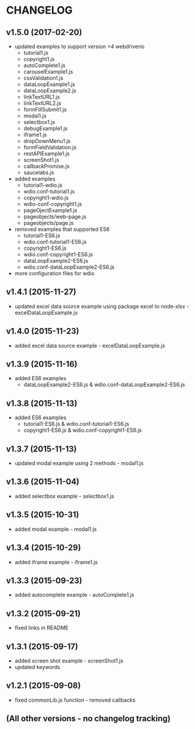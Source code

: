 # CHANGELOG

## v1.5.0 (2017-02-20)
* updated examples to support version >4 webdriverio
	* tutorial1.js
	* copyright1.js
	* autoComplete1.js
	* carouselExample1.js
	* cssValidation1.js
	* dataLoopExample1.js
	* dataLoopExample2.js
	* linkTextURL1.js
	* linkTextURL2.js
	* formFillSubmit1.js
	* modal1.js
	* selectbox1.js
	* debugExample1.js
	* iframe1.js
	* dropDownMenu1.js
	* formFieldValidation.js
	* restAPIExample1.js
	* screenShot1.js
	* callbackPromise.js
	* saucelabs.js
* added examples
  * tutorial1-wdio.js
  * wdio.conf-tutorial1.js
  * copyright1-wdio.js
  * wdio-conf-copyright1.js
  * pageOjectExample1.js
  * pageobjects/web-page.js
  * pageobjects/page.js
* removed examples that supported ES6
  * tutorial1-ES6.js
  * wdio.conf-tutorial1-ES6.js
  * copyright1-ES6.js	
  * wdio.conf-copyright1-ES6.js
  * dataLoopExample2-ES6.js		
  * wdio.conf-dataLoopExample2-ES6.js
* more configuration files for wdio	

## v1.4.1 (2015-11-27)
* updated excel data source example using package excel to node-xlsx - excelDataLoopExample.js

## v1.4.0 (2015-11-23)
* added excel data source example - excelDataLoopExample.js

## v1.3.9 (2015-11-16)
* added ES6 examples
	* dataLoopExample2-ES6.js & wdio.conf-dataLoopExample2-ES6.js

## v1.3.8 (2015-11-13)
* added ES6 examples
	* tutorial1-ES6.js & wdio.conf-tutorial1-ES6.js
	* copyright1-ES6.js & wdio.conf-copyright1-ES6.js

## v1.3.7 (2015-11-13)
* updated modal example using 2 methods - modal1.js

## v1.3.6 (2015-11-04)
* added selectbox example - selectbox1.js

## v1.3.5 (2015-10-31)
* added modal example - modal1.js

## v1.3.4 (2015-10-29)
* added iframe example - iframe1.js

## v1.3.3 (2015-09-23)
* added autocomplete example - autoComplete1.js

## v1.3.2 (2015-09-21)
* fixed links in README

## v1.3.1 (2015-09-17)
* added screen shot example - screenShot1.js
* updated keywords

## v1.2.1 (2015-09-08)
* fixed commonLib.js function - removed callbacks

## (All other versions - no changelog tracking)